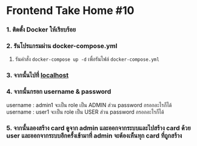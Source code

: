 # Frontend Take Home #10

### 1. ติดตั้ง Docker ให้เรียบร้อย


### 2. รันโปรแกรมผ่าน docker-compose.yml
1. รันคำสั่ง `docker-compose up -d` เพื่อรันไฟล์ `docker-compose.yml`


### 3. จากนั้นไปที่ [localhost](http://localhost/auth/login)


### 4. จากนั้นกรอก username & password
username : admin1 จะเป็น role เป็น ADMIN ส่วน password กรอกอะไรก็ได้
username : user1 จะเป็น role เป็น USER ส่วน password กรอกอะไรก็ได้

### 5. จากนั้นลองสร้าง card ดูจาก admin และออกจากระบบและไปสร้าง card ด้วย user และออกจากระบบอีกครั้งเข้ามาที่ admin จะต้องเห็นทุก card ที่ถูกสร้าง
